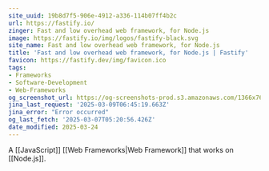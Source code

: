 ```yaml
---
site_uuid: 19b8d7f5-906e-4912-a336-114b07ff4b2c
url: https://fastify.io/
zinger: Fast and low overhead web framework, for Node.js
image: https://fastify.io/img/logos/fastify-black.svg
site_name: Fast and low overhead web framework, for Node.js
title: 'Fast and low overhead web framework, for Node.js | Fastify'
favicon: https://fastify.dev/img/favicon.ico
tags:
- Frameworks
- Software-Development
- Web-Frameworks
og_screenshot_url: https://og-screenshots-prod.s3.amazonaws.com/1366x768/80/false/58557a9e640da5bdee38363f0575949746b277a95ea30fc48a4cccbf8eb1c469.jpeg
jina_last_request: '2025-03-09T06:45:19.663Z'
jina_error: "Error occurred"
og_last_fetch: '2025-03-07T05:20:56.426Z'
date_modified: 2025-03-24
---
```



A [[JavaScript]] [[Web Frameworks|Web Framework]] that works on [[Node.js]].

